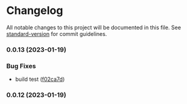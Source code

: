 # Changelog

All notable changes to this project will be documented in this file. See [standard-version](https://github.com/conventional-changelog/standard-version) for commit guidelines.

### 0.0.13 (2023-01-19)


### Bug Fixes

* build test ([f02ca7d](https://github.com/z22092/event-polyfill/commit/f02ca7d418098cadec406c33ec78683e4000d42c))

### 0.0.12 (2023-01-19)
